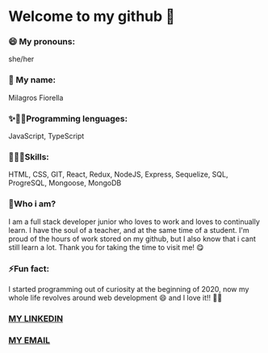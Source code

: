 # Welcome to my github 👋

### 😄 My pronouns: 
she/her

### 💖 My name:
Milagros Fiorella

### ✨👩‍🎓Programming lenguages:
 JavaScript, TypeScript

### 👩🏾‍💻Skills:
HTML,
CSS,
GIT,
React,
Redux,
NodeJS,
Express, 
Sequelize,
SQL, 
ProgreSQL,
Mongoose,
MongoDB

### 💬Who i am?

I am a full stack developer junior who loves to work and loves to continually learn.
I have the soul of a teacher, and at the same time of a student.
I'm proud of the hours of work stored on my github, but I also know that i cant still learn a lot. Thank you for taking the time to visit me!   😋


### ⚡Fun fact:
I started programming out of curiosity at the beginning of 2020, now my whole life revolves around web development 😄 
and I love it!! 💓💗

### [MY LINKEDIN](https://www.linkedin.com/in/milagroslechares/)

### [MY EMAIL](mailto:mifilechares@gmail.com)



<!--
**mflec/mflec** is a ✨ _special_ ✨ repository because its `README.md` (this file) appears on your GitHub profile.
-->
